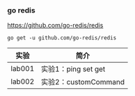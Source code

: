 ### go redis
https://github.com/go-redis/redis

`go get -u github.com/go-redis/redis`

|实验|简介|
|---|---|
|lab001|实验1：ping set get|
|lab002|实验2：customCommand|